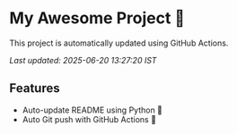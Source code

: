 # My Awesome Project 🚀

This project is automatically updated using GitHub Actions.

_Last updated: 2025-06-20 13:27:20 IST_

## Features
- Auto-update README using Python 🐍
- Auto Git push with GitHub Actions 🤖
